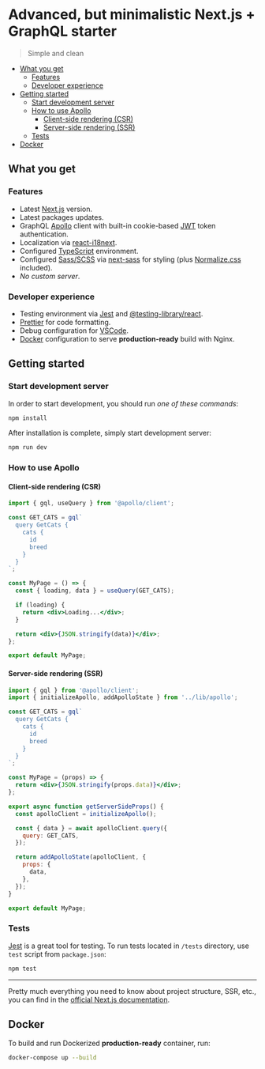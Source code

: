 # Advanced, but minimalistic Next.js + GraphQL starter

> Simple and clean

- [What you get](#what-you-get)
  - [Features](#features)
  - [Developer experience](#developer-experience)
- [Getting started](#getting-started)
  - [Start development server](#start-development-server)
  - [How to use Apollo](#how-to-use-apollo)
    - [Client-side rendering (CSR)](#client-side-rendering-csr)
    - [Server-side rendering (SSR)](#server-side-rendering-ssr)
  - [Tests](#tests)
- [Docker](#docker)

## What you get

### Features

- Latest [Next.js](https://nextjs.org/) version.
- Latest packages updates.
- GraphQL [Apollo](https://www.apollographql.com/docs/react/essentials/get-started/) client with built-in cookie-based [JWT](https://jwt.io/) token authentication.
- Localization via [react-i18next](https://react.i18next.com/).
- Configured [TypeScript](https://www.typescriptlang.org/) environment.
- Configured [Sass/SCSS](https://sass-lang.com/) via [next-sass](https://github.com/zeit/next-plugins/tree/master/packages/next-sass) for styling (plus [Normalize.css](https://necolas.github.io/normalize.css/) included).
- _No custom server_.

### Developer experience

- Testing environment via [Jest](https://jestjs.io/) and [@testing-library/react](https://testing-library.com/docs/react-testing-library/intro).
- [Prettier](https://prettier.io/) for code formatting.
- Debug configuration for [VSCode](https://code.visualstudio.com/).
- [Docker](https://www.docker.com/) configuration to serve **production-ready** build with Nginx.

## Getting started

### Start development server

In order to start development, you should run _one of these commands_:

```bash
npm install
```

After installation is complete, simply start development server:

```bash
npm run dev
```

### How to use Apollo

#### Client-side rendering (CSR)

```jsx
import { gql, useQuery } from '@apollo/client';

const GET_CATS = gql`
  query GetCats {
    cats {
      id
      breed
    }
  }
`;

const MyPage = () => {
  const { loading, data } = useQuery(GET_CATS);

  if (loading) {
    return <div>Loading...</div>;
  }

  return <div>{JSON.stringify(data)}</div>;
};

export default MyPage;
```

#### Server-side rendering (SSR)

```jsx
import { gql } from '@apollo/client';
import { initializeApollo, addApolloState } from '../lib/apollo';

const GET_CATS = gql`
  query GetCats {
    cats {
      id
      breed
    }
  }
`;

const MyPage = (props) => {
  return <div>{JSON.stringify(props.data)}</div>;
};

export async function getServerSideProps() {
  const apolloClient = initializeApollo();

  const { data } = await apolloClient.query({
    query: GET_CATS,
  });

  return addApolloState(apolloClient, {
    props: {
      data,
    },
  });
}

export default MyPage;
```

### Tests

[Jest](https://jestjs.io/) is a great tool for testing. To run tests located in `/tests` directory, use `test` script from `package.json`:

```bash
npm test
```

---

Pretty much everything you need to know about project structure, SSR, etc., you can find in the [official Next.js documentation](https://nextjs.org/docs).

## Docker

To build and run Dockerized **production-ready** container, run:

```bash
docker-compose up --build
```
